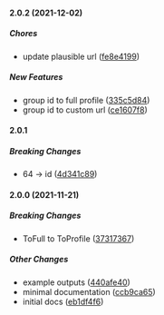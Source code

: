 #### 2.0.2 (2021-12-02)

##### Chores

*  update plausible url ([fe8e4199](https://github.com/QGIsK/steamResolver/commit/fe8e41998480929a6e7bc3d3e938c2cc12ac828f))

##### New Features

*  group id to full profile ([335c5d84](https://github.com/QGIsK/steamResolver/commit/335c5d848b08d50def10b5cd3be223c35127a250))
*  group id to custom url ([ce1607f8](https://github.com/QGIsK/steamResolver/commit/ce1607f8d1dd94e34932a75b50399b01d1319f26))

#### 2.0.1

##### Breaking Changes

*  64 -> id ([4d341c89](https://github.com/QGIsK/steamResolver/commit/4d341c8967ec2c0937ce262e09f4e7cf8bd9af9f))


#### 2.0.0 (2021-11-21)

##### Breaking Changes

*  ToFull to ToProfile ([37317367](https://github.com/QGIsK/steamResolver/commit/3731736726241d14d0592d4d5a8d1ad3e612c25c))

##### Other Changes

*  example outputs ([440afe40](https://github.com/QGIsK/steamResolver/commit/440afe406c1a194493b572f3ea37bd0dd7ad8a11))
*  minimal documentation ([ccb9ca65](https://github.com/QGIsK/steamResolver/commit/ccb9ca65000649fcb8fa6b598ff5fc81a96aec2c))
*  initial docs ([eb1df4f6](https://github.com/QGIsK/steamResolver/commit/eb1df4f69327277d7077df44ceae432d685e1dd8))

